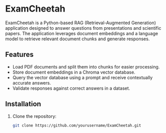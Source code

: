 # ExamCheetah

ExamCheetah is a Python-based RAG (Retrieval-Augmented Generation) application designed to answer questions from presentations and scientific papers. The application leverages document embeddings and a language model to retrieve relevant document chunks and generate responses.

## Features
- Load PDF documents and split them into chunks for easier processing.
- Store document embeddings in a Chroma vector database.
- Query the vector database using a prompt and receive contextually accurate answers.
- Validate responses against correct answers in a dataset.

## Installation
1. Clone the repository:
   ```bash
   git clone https://github.com/yourusername/ExamCheetah.git
   ```
